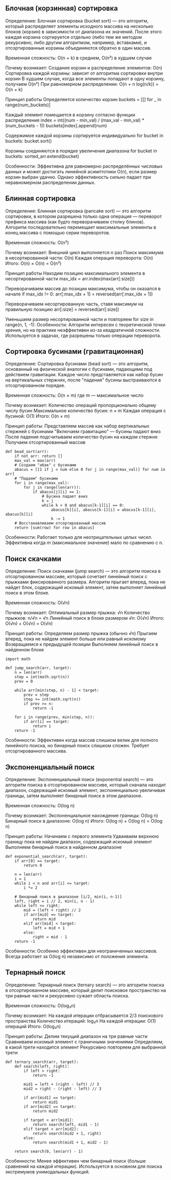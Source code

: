 Блочная (корзинная) сортировка
-
Определение: Блочная сортировка (bucket sort) — это алгоритм, который распределяет элементы исходного массива на несколько блоков (корзин) в зависимости от диапазона их значений. После этого каждая корзина сортируется отдельно (либо тем же методом рекурсивно, либо другим алгоритмом, например, вставками), и отсортированные корзины объединяются обратно в один массив.

Временная сложность: O(n + k) в среднем, O(n²) в худшем случае

Почему возникает:
Создание корзин и распределение элементов: O(n)
Сортировка каждой корзины: зависит от алгоритма сортировки внутри корзин
В худшем случае, когда все элементы попадают в одну корзину, получаем O(n²)
При равномерном распределении: O(n + n log(n/k)) = O(n + k)

Принцип работы
Определяется количество корзин 
buckets = [[] for _ in range(num_buckets)]

Каждый элемент помещается в корзину согласно функции распределения
index = int((num - min_val) / (max_val - min_val) * (num_buckets - 1))
buckets[index].append(num)

Содержимое каждой корзины сортируется индивидуально
for bucket in buckets:
    bucket.sort()

Корзины соединяются в порядке увеличения диапазона
for bucket in buckets:
    sorted_arr.extend(bucket)

Особенности: Эффективна для равномерно распределённых числовых данных и может достигать линейной асимптотики O(n), если размер корзин выбран удачно. Однако эффективность сильно падает при неравномерном распределении данных.

Блинная сортировка
-
Определение: Блинная сортировка (pancake sort) — это алгоритм сортировки, в котором разрешена только одна операция — переворот префикса массива (как будто переворачиваем стопку блинов). Алгоритм последовательно перемещает максимальные элементы в конец массива с помощью серии переворотов.

Временная сложность: O(n²)

Почему возникает:
Внешний цикл выполняется n раз
Поиск максимума в несортированной части: O(n)
Каждая операция переворота: O(n)
Итого: O(n) × O(n) = O(n²)

Принцип работы
Находим позицию максимального элемента в несортированной части
max_idx = arr.index(max(arr[:size]))

Переворачиваем массив до позиции максимума, чтобы он оказался в начале
if max_idx != 0:
    arr[:max_idx + 1] = reversed(arr[:max_idx + 1])

Переворачиваем несортированную часть, ставя максимум на правильную позицию
arr[:size] = reversed(arr[:size])

Уменьшаем размер несортированной части и повторяем
for size in range(n, 1, -1):
Особенности: Алгоритм интересен с теоретической точки зрения, но на практике неэффективен из-за квадратичной сложности. Используется в задачах, где разрешены только операции переворота.

Сортировка бусинами (гравитационная)
-
Определение: Сортировка бусинами (bead sort) — это алгоритм, основанный на физической аналогии с бусинами, падающими под действием гравитации. Каждое число представляется как набор бусин на вертикальных стержнях, после "падения" бусины выстраиваются в отсортированном порядке.

Временная сложность: O(n × m) где m — максимальное число

Почему возникает:
Количество операций пропорционально общему числу бусин
Максимальное количество бусин: n × m
Каждая операция с бусиной: O(1)
Итого: O(n × m)

Принцип работы:
Представляем массив как набор вертикальных стержней с бусинами
"Включаем гравитацию" — бусины падают вниз
После падения подсчитываем количество бусин на каждом стержне
Получаем отсортированный массив

```
def bead_sort(arr):
    if not arr: return []
    max_val = max(arr)
    # Создаем "абак" с бусинами
    abacus = [[1 if j < num else 0 for j in range(max_val)] for num in arr]
    # "Падаем" бусинами
    for i in range(max_val):
        for j in range(len(arr)):
            if abacus[j][i] == 1:
                # Бусина падает вниз
                k = j
                while k > 0 and abacus[k-1][i] == 0:
                    abacus[k][i], abacus[k-1][i] = abacus[k-1][i], abacus[k][i]
                    k -= 1
    # Восстанавливаем отсортированный массив
    return [sum(row) for row in abacus]
```
Особенности: Работает только для неотрицательных целых чисел. Эффективна когда m (максимальное значение) мало по сравнению с n.

Поиск скачками
-
Определение: Поиск скачками (jump search) — это алгоритм поиска в отсортированном массиве, который сочетает линейный поиск с прыжками фиксированного размера. Алгоритм прыгает вперед, пока не найдет блок, содержащий искомый элемент, затем выполняет линейный поиск в этом блоке.

Временная сложность: O(√n)

Почему возникает:
Оптимальный размер прыжка: √n
Количество прыжков: n/√n = √n
Линейный поиск в блоке размером √n: O(√n)
Итого: O(√n) + O(√n) = O(√n)

Принцип работы:
Определяем размер прыжка (обычно √n)
Прыгаем вперед, пока не найдем элемент больше или равный искомому
Возвращаемся к предыдущей позиции
Выполняем линейный поиск в найденном блоке

```
import math

def jump_search(arr, target):
    n = len(arr)
    step = int(math.sqrt(n))
    prev = 0
    
    while arr[min(step, n) - 1] < target:
        prev = step
        step += int(math.sqrt(n))
        if prev >= n:
            return -1
    
    for i in range(prev, min(step, n)):
        if arr[i] == target:
            return i
    return -1
```
Особенности: Эффективен когда массив слишком велик для полного линейного поиска, но бинарный поиск слишком сложен. Требует отсортированного массива.

Экспоненциальный поиск
-
Определение: Экспоненциальный поиск (exponential search) — это алгоритм поиска в отсортированном массиве, который сначала находит диапазон, содержащий искомый элемент, экспоненциально увеличивая границы, затем выполняет бинарный поиск в этом диапазоне.

Временная сложность: O(log n)

Почему возникает:
Экспоненциальное нахождение границы: O(log n)
Бинарный поиск в диапазоне: O(log n)
Итого: O(log n) + O(log n) = O(log n)

Принцип работы:
Начинаем с первого элемента
Удваиваем верхнюю границу пока не найдем диапазон, содержащий искомый элемент
Выполняем бинарный поиск в найденном диапазоне
```
def exponential_search(arr, target):
    if arr[0] == target:
        return 0
    
    n = len(arr)
    i = 1
    while i < n and arr[i] <= target:
        i *= 2
    
    # Бинарный поиск в диапазоне [i/2, min(i, n-1)]
    left, right = i // 2, min(i, n - 1)
    while left <= right:
        mid = (left + right) // 2
        if arr[mid] == target:
            return mid
        elif arr[mid] < target:
            left = mid + 1
        else:
            right = mid - 1
    return -1
```
Особенности: Особенно эффективен для неограниченных массивов. Всегда работает за O(log n) независимо от положения элемента.

Тернарный поиск
-
Определение: Тернарный поиск (ternary search) — это алгоритм поиска в отсортированном массиве, который делит поисковое пространство на три равные части и рекурсивно сужает область поиска.

Временная сложность: O(log₃n)

Почему возникает:
На каждой итерации отбрасывается 2/3 поискового пространства
Количество итераций: log₃n
На каждой итерации: O(1) операций
Итого: O(log₃n)

Принцип работы:
Делим текущий диапазон на три равные части
Сравниваем искомый элемент с граничными значениями
Определяем, в какой трети находится элемент
Рекурсивно повторяем для выбранной трети

```
def ternary_search(arr, target):
    def search(left, right):
        if left > right:
            return -1
        
        mid1 = left + (right - left) // 3
        mid2 = right - (right - left) // 3
        
        if arr[mid1] == target:
            return mid1
        if arr[mid2] == target:
            return mid2
            
        if target < arr[mid1]:
            return search(left, mid1 - 1)
        elif target > arr[mid2]:
            return search(mid2 + 1, right)
        else:
            return search(mid1 + 1, mid2 - 1)
    
    return search(0, len(arr) - 1)
```
Особенности: Менее эффективен чем бинарный поиск (больше сравнений на каждой итерации). Используется в основном для поиска экстремумов унимодальных функций.
